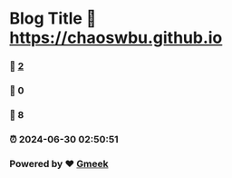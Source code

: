 # Blog Title :link: https://chaoswbu.github.io 
### :page_facing_up: [2](https://chaoswbu.github.io/tag.html) 
### :speech_balloon: 0 
### :hibiscus: 8 
### :alarm_clock: 2024-06-30 02:50:51 
### Powered by :heart: [Gmeek](https://github.com/Meekdai/Gmeek)
